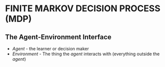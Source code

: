 # __FINITE MARKOV DECISION PROCESS (MDP)__

## **The Agent-Environment Interface**
- *Agent* - the learner or decision maker
- *Environment* - The thing the *agent* interacts with (everything outside the *agent*)
